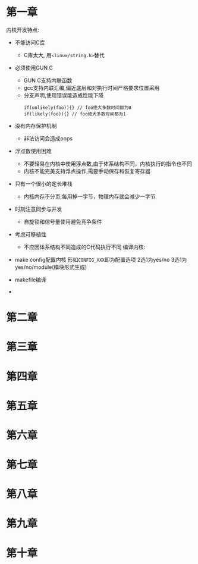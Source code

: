 # 第一章
内核开发特点:
* 不能访问C库
  - C库太大, 用`<linux/string.h>`替代
* 必须使用GUN C
  - GUN C支持内联函数
  - gcc支持内联汇编,偏近底层和对执行时间严格要求位置采用
  - 分支声明,使用错误能造成性能下降
    ```
    if(unlikely(foo)){} // foo绝大多数时间都为0
    if(likely(foo)){} // foo绝大多数时间都为1
    ```
* 没有内存保护机制
  - 非法访问会造成oops
* 浮点数使用困难
  - 不要轻易在内核中使用浮点数,由于体系结构不同，内核执行的指令也不同
  - 内核不能完美支持浮点操作,需要手动保存和恢复寄存器
* 只有一个很小的定长堆栈
  - 内核内存不分页,每用掉一字节，物理内存就会减少一字节
* 时刻注意同步与并发
  - 自旋锁和信号量使用避免竞争条件
* 考虑可移植性
  - 不应因体系结构不同造成的C代码执行不同
编译内核:
* make config配置内核
形如`CONFIG_XXX`即为配置选项
2选1为yes/no
3选1为yes/no/module(模块形式生成)
* makefile编译

* 
# 第二章
# 第三章
# 第四章
# 第五章
# 第六章
# 第七章
# 第八章
# 第九章
# 第十章
